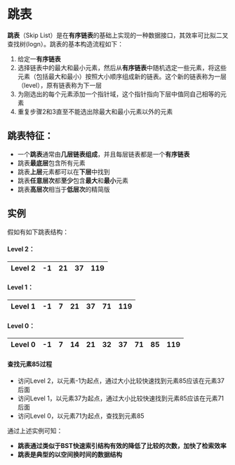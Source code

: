 # 跳表
**跳表**（Skip List）是在**有序链表**的基础上实现的一种数据接口，其效率可比拟二叉查找树(logn）。跳表的基本构造流程如下：
1. 给定一**有序链表**
2. 选择链表中的最大和最小元素，然后从**有序链表**中随机选定一些元素，将这些元素（包括最大和最小）按照大小顺序组成新的链表。这个新的链表称为一层（level），原有链表称为下一层
3. 为刚选出的每个元素添加一个指针域，这个指针指向下层中值同自己相等的元素
4. 重复步骤2和3直至不能选出除最大和最小元素以外的元素

## 跳表特征：
* 一个**跳表**通常由**几层链表组成**，并且每层链表都是一个**有序链表**
* 跳表**最底层**包含所有元素
* 跳表**上层**元素都可以在**下层**中找到
* 跳表**任意层次**都**至少**包含**最大**和**最小**元素
* 跳表**高层次**相当于**低层次**的精简版

## 实例
假如有如下跳表结构：
#### Level 2：
| Level 2 | -1 | 21 | 37 | 119 |
| --- | --- | --- | --- | --- |

#### Level 1：
| Level 1 | -1 | 7 | 21 | 37 | 71 | 119 |
| --- | --- | --- | --- | --- | --- | --- |

#### Level 0：
| Level 0 | -1 | 7 | 14 | 21 | 32 | 37 | 71 | 85 | 119 |
| --- | --- | --- | --- | --- | --- | --- | --- | --- | --- |

#### 查找元素85过程
* 访问Level 2，以元素-1为起点，通过大小比较快速找到元素85应该在元素37后面
* 访问Level 1，以元素37为起点，通过大小比较快速找到元素85应该在元素71后面
* 访问Level 0，以元素71为起点，查找到元素85

通过上述实例可知：
* **跳表通过类似于BST快速索引结构有效的降低了比较的次数，加快了检索效率**
* **跳表是典型的以空间换时间的数据结构**
